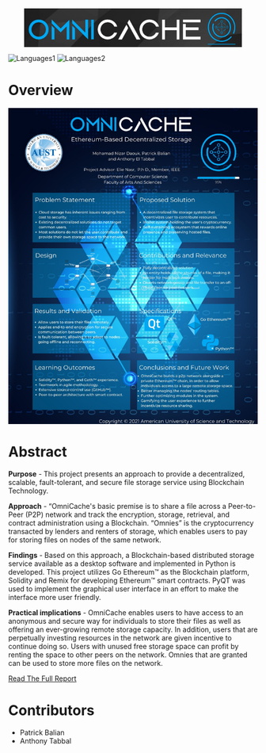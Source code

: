 </br>
<p align="center"><img align="center" src="Images/Omnicache_logo.png"></p>

![Languages1](https://img.shields.io/badge/-Python-grey?style=for-the-badge&logo=Python&LogoColor=blue)
![Languages2](https://img.shields.io/badge/-Solidity-grey?style=for-the-badge&logo=Solidity&LogoColor=blue) 

# Overview
<p align="center"><img align="center" src="Images/OmniCache_Poster.jpg"></p>

# Abstract
**Purpose** - This project presents an approach to provide a decentralized, scalable, fault-tolerant, and secure file storage service using Blockchain Technology.

**Approach** - “OmniCache's basic premise is to share a file across a Peer-to-Peer (P2P) network and track the encryption, storage, retrieval, and contract administration using a Blockchain.  “Omnies” is the cryptocurrency transacted by lenders and renters of storage, which enables users to pay for storing files on nodes of the same network. 

**Findings** - Based on this approach, a Blockchain-based distributed storage service available as a desktop software and implemented in Python is developed. This project utilizes Go Ethereum™ as the Blockchain platform, Solidity and Remix for developing Ethereum™ smart contracts. PyQT was used to implement the graphical user interface in an effort to make the interface more user friendly. 

**Practical implications** - OmniCache enables users to have access to an anonymous and secure way for individuals to store their files as well as offering an ever-growing remote storage capacity. In addition, users that are perpetually investing resources in the network are given incentive to continue doing so. Users with unused free storage space can profit by renting the space to other peers on the network. Omnies that are granted can be used to store more files on the network.


[Read The Full Report](Report/OmniCache_Report.pdf)

# Contributors
* Patrick Balian
* Anthony Tabbal

